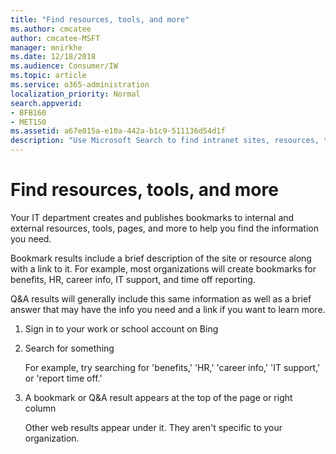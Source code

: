 ```yaml
---
title: "Find resources, tools, and more"
ms.author: cmcatee
author: cmcatee-MSFT
manager: mnirkhe
ms.date: 12/18/2018
ms.audience: Consumer/IW
ms.topic: article
ms.service: o365-administration
localization_priority: Normal
search.appverid:
- BFB160
- MET150
ms.assetid: a67e015a-e10a-442a-b1c9-511136d54d1f
description: "Use Microsoft Search to find intranet sites, resources, tools, and links to internal information"
---
```


# Find resources, tools, and more

Your IT department creates and publishes bookmarks to internal and external resources, tools, pages, and more to help you find the information you need.
  
Bookmark results include a brief description of the site or resource along with a link to it. For example, most organizations will create bookmarks for benefits, HR, career info, IT support, and time off reporting.
  
Q&A results will generally include this same information as well as a brief answer that may have the info you need and a link if you want to learn more.
  
1. Sign in to your work or school account on Bing 
    
2. Search for something
    
    For example, try searching for 'benefits,' 'HR,' 'career info,' 'IT support,' or 'report time off.'
    
3. A bookmark or Q&A result appears at the top of the page or right column
    
    Other web results appear under it. They aren't specific to your organization.

  

